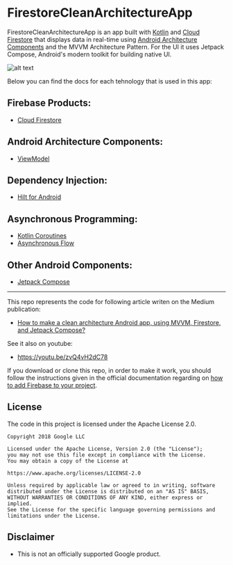 # FirestoreCleanArchitectureApp
FirestoreCleanArchitectureApp is an app built with [Kotlin][1] and [Cloud Firestore][2] that displays data in real-time using [Android Architecture Components][3] and the MVVM Architecture Pattern. For the UI it uses Jetpack Compose, Android's modern toolkit for building native UI.

![alt text](https://miro.medium.com/max/352/1*HaVOC4vTFXgqTdoGS5yLwQ.png)

Below you can find the docs for each tehnology that is used in this app:

## Firebase Products:
* [Cloud Firestore][2]

## Android Architecture Components:
* [ViewModel][5]

## Dependency Injection:
* [Hilt for Android][6]

## Asynchronous Programming:
* [Kotlin Coroutines][7]
* [Asynchronous Flow][8]

## Other Android Components:
* [Jetpack Compose][9]

---

This repo represents the code for following article writen on the Medium publication:

* [How to make a clean architecture Android app, using MVVM, Firestore, and Jetpack Compose?][10]

See it also on youtube:

* https://youtu.be/zvQ4vH2dC78

If you download or clone this repo, in order to make it work, you should follow the instructions given in the official documentation regarding on [how to add Firebase to your project][11].

**License**
---
The code in this project is licensed under the Apache License 2.0.

    Copyright 2018 Google LLC

    Licensed under the Apache License, Version 2.0 (the "License");
    you may not use this file except in compliance with the License.
    You may obtain a copy of the License at

    https://www.apache.org/licenses/LICENSE-2.0

    Unless required by applicable law or agreed to in writing, software
    distributed under the License is distributed on an "AS IS" BASIS,
    WITHOUT WARRANTIES OR CONDITIONS OF ANY KIND, either express or implied.
    See the License for the specific language governing permissions and
    limitations under the License.

**Disclaimer**
---
* This is not an officially supported Google product.

[1]: https://kotlinlang.org/
[2]: https://firebase.google.com/docs/firestore
[3]: https://developer.android.com/topic/libraries/architecture
[5]: https://developer.android.com/topic/libraries/architecture/viewmodel
[6]: https://developer.android.com/training/dependency-injection/hilt-android
[7]: https://kotlinlang.org/docs/coroutines-overview.html
[8]: https://kotlinlang.org/docs/flow.html
[9]: https://developer.android.com/jetpack/compose
[10]: https://medium.com/firebase-tips-tricks/how-to-make-a-clean-architecture-android-app-using-mvvm-firestore-and-jetpack-compose-abdb5e02a2d8
[11]: https://firebase.google.com/docs/android/setup
